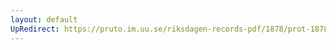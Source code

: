 ```yaml
---
layout: default
UpRedirect: https://pruto.im.uu.se/riksdagen-records-pdf/1878/prot-1878--fk--010/prot-1878--fk--010_019.pdf
---
```

